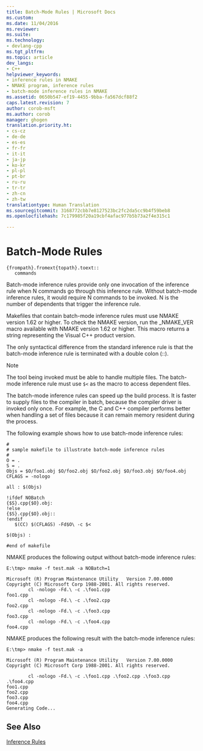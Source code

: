 ```yaml
---
title: Batch-Mode Rules | Microsoft Docs
ms.custom: 
ms.date: 11/04/2016
ms.reviewer: 
ms.suite: 
ms.technology:
- devlang-cpp
ms.tgt_pltfrm: 
ms.topic: article
dev_langs:
- C++
helpviewer_keywords:
- inference rules in NMAKE
- NMAKE program, inference rules
- batch-mode inference rules in NMAKE
ms.assetid: 0650b547-ef19-4455-9bba-fa567dcf88f2
caps.latest.revision: 7
author: corob-msft
ms.author: corob
manager: ghogen
translation.priority.ht:
- cs-cz
- de-de
- es-es
- fr-fr
- it-it
- ja-jp
- ko-kr
- pl-pl
- pt-br
- ru-ru
- tr-tr
- zh-cn
- zh-tw
translationtype: Human Translation
ms.sourcegitcommit: 3168772cbb7e8127523bc2fc2da5cc9b4f59beb8
ms.openlocfilehash: 7c179985f20a19cbf4afac977b5b73a2f4e315c1

---
```

# Batch-Mode Rules
```  
{frompath}.fromext{topath}.toext::  
   commands  
```  
  
 Batch-mode inference rules provide only one invocation of the inference rule when N commands go through this inference rule. Without batch-mode inference rules, it would require N commands to be invoked. N is the number of dependents that trigger the inference rule.  
  
 Makefiles that contain batch-mode inference rules must use NMAKE version 1.62 or higher. To check the NMAKE version, run the _NMAKE_VER macro available with NMAKE version 1.62 or higher. This macro returns a string representing the Visual C++ product version.  
  
 The only syntactical difference from the standard inference rule is that the batch-mode inference rule is terminated with a double colon (::).  
  
> [!NOTE]
>  The tool being invoked must be able to handle multiple files. The batch-mode inference rule must use `$<` as the macro to access dependent files.  
  
 The batch-mode inference rules can speed up the build process. It is faster to supply files to the compiler in batch, because the compiler driver is invoked only once. For example, the C and C++ compiler performs better when handling a set of files because it can remain memory resident during the process.  
  
 The following example shows how to use batch-mode inference rules:  
  
```  
#  
# sample makefile to illustrate batch-mode inference rules  
#  
O = .  
S = .  
Objs = $O/foo1.obj $O/foo2.obj $O/foo2.obj $O/foo3.obj $O/foo4.obj  
CFLAGS = -nologo  
  
all : $(Objs)  
  
!ifdef NOBatch  
{$S}.cpp{$O}.obj:  
!else  
{$S}.cpp{$O}.obj::  
!endif  
   $(CC) $(CFLAGS) -Fd$O\ -c $<  
  
$(Objs) :  
  
#end of makefile  
```  
  
 NMAKE produces the following output without batch-mode inference rules:  
  
```  
E:\tmp> nmake -f test.mak -a NOBatch=1  
  
Microsoft (R) Program Maintenance Utility   Version 7.00.0000  
Copyright (C) Microsoft Corp 1988-2001. All rights reserved.  
        cl -nologo -Fd.\ -c .\foo1.cpp  
foo1.cpp  
        cl -nologo -Fd.\ -c .\foo2.cpp  
foo2.cpp  
        cl -nologo -Fd.\ -c .\foo3.cpp  
foo3.cpp  
        cl -nologo -Fd.\ -c .\foo4.cpp  
foo4.cpp  
```  
  
 NMAKE produces the following result with the batch-mode inference rules:  
  
```  
E:\tmp> nmake -f test.mak -a  
  
Microsoft (R) Program Maintenance Utility   Version 7.00.0000  
Copyright (C) Microsoft Corp 1988-2001. All rights reserved.  
  
        cl -nologo -Fd.\ -c .\foo1.cpp .\foo2.cpp .\foo3.cpp .\foo4.cpp  
foo1.cpp  
foo2.cpp  
foo3.cpp  
foo4.cpp  
Generating Code...  
```  
  
## See Also  
 [Inference Rules](../build/inference-rules.md)


<!--HONumber=Jan17_HO2-->


